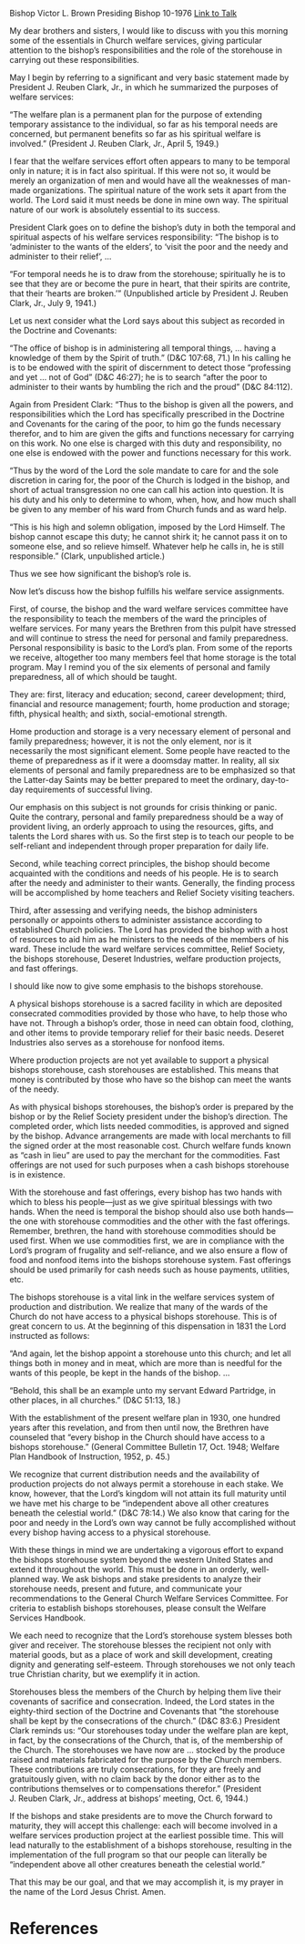 Bishop Victor L. Brown
Presiding Bishop
10-1976
[Link to Talk](https://www.churchofjesuschrist.org/study/general-conference/1976/10/welfare-services-essentials-the-bishops-storehouse?lang=eng)

My dear brothers and sisters, I would like to discuss with you this morning some of the essentials in Church welfare services, giving particular attention to the bishop’s responsibilities and the role of the storehouse in carrying out these responsibilities.

May I begin by referring to a significant and very basic statement made by President J. Reuben Clark, Jr., in which he summarized the purposes of welfare services:

“The welfare plan is a permanent plan for the purpose of extending temporary assistance to the individual, so far as his temporal needs are concerned, but permanent benefits so far as his spiritual welfare is involved.” (President J. Reuben Clark, Jr., April 5, 1949.)

I fear that the welfare services effort often appears to many to be temporal only in nature; it is in fact also spiritual. If this were not so, it would be merely an organization of men and would have all the weaknesses of man-made organizations. The spiritual nature of the work sets it apart from the world. The Lord said it must needs be done in mine own way. The spiritual nature of our work is absolutely essential to its success.

President Clark goes on to define the bishop’s duty in both the temporal and spiritual aspects of his welfare services responsibility: “The bishop is to ‘administer to the wants of the elders’, to ‘visit the poor and the needy and administer to their relief’, …

“For temporal needs he is to draw from the storehouse; spiritually he is to see that they are or become the pure in heart, that their spirits are contrite, that their ‘hearts are broken.’” (Unpublished article by President J. Reuben Clark, Jr., July 9, 1941.)

Let us next consider what the Lord says about this subject as recorded in the Doctrine and Covenants:

“The office of bishop is in administering all temporal things, … having a knowledge of them by the Spirit of truth.” (D&C 107:68, 71.) In his calling he is to be endowed with the spirit of discernment to detect those “professing and yet … not of God” (D&C 46:27); he is to search “after the poor to administer to their wants by humbling the rich and the proud” (D&C 84:112).

Again from President Clark: “Thus to the bishop is given all the powers, and responsibilities which the Lord has specifically prescribed in the Doctrine and Covenants for the caring of the poor, to him go the funds necessary therefor, and to him are given the gifts and functions necessary for carrying on this work. No one else is charged with this duty and responsibility, no one else is endowed with the power and functions necessary for this work.

“Thus by the word of the Lord the sole mandate to care for and the sole discretion in caring for, the poor of the Church is lodged in the bishop, and short of actual transgression no one can call his action into question. It is his duty and his only to determine to whom, when, how, and how much shall be given to any member of his ward from Church funds and as ward help.

“This is his high and solemn obligation, imposed by the Lord Himself. The bishop cannot escape this duty; he cannot shirk it; he cannot pass it on to someone else, and so relieve himself. Whatever help he calls in, he is still responsible.” (Clark, unpublished article.)

Thus we see how significant the bishop’s role is.

Now let’s discuss how the bishop fulfills his welfare service assignments.

First, of course, the bishop and the ward welfare services committee have the responsibility to teach the members of the ward the principles of welfare services. For many years the Brethren from this pulpit have stressed and will continue to stress the need for personal and family preparedness. Personal responsibility is basic to the Lord’s plan. From some of the reports we receive, altogether too many members feel that home storage is the total program. May I remind you of the six elements of personal and family preparedness, all of which should be taught.

They are: first, literacy and education; second, career development; third, financial and resource management; fourth, home production and storage; fifth, physical health; and sixth, social-emotional strength.

Home production and storage is a very necessary element of personal and family preparedness; however, it is not the only element, nor is it necessarily the most significant element. Some people have reacted to the theme of preparedness as if it were a doomsday matter. In reality, all six elements of personal and family preparedness are to be emphasized so that the Latter-day Saints may be better prepared to meet the ordinary, day-to-day requirements of successful living.

Our emphasis on this subject is not grounds for crisis thinking or panic. Quite the contrary, personal and family preparedness should be a way of provident living, an orderly approach to using the resources, gifts, and talents the Lord shares with us. So the first step is to teach our people to be self-reliant and independent through proper preparation for daily life.

Second, while teaching correct principles, the bishop should become acquainted with the conditions and needs of his people. He is to search after the needy and administer to their wants. Generally, the finding process will be accomplished by home teachers and Relief Society visiting teachers.

Third, after assessing and verifying needs, the bishop administers personally or appoints others to administer assistance according to established Church policies. The Lord has provided the bishop with a host of resources to aid him as he ministers to the needs of the members of his ward. These include the ward welfare services committee, Relief Society, the bishops storehouse, Deseret Industries, welfare production projects, and fast offerings.

I should like now to give some emphasis to the bishops storehouse.

A physical bishops storehouse is a sacred facility in which are deposited consecrated commodities provided by those who have, to help those who have not. Through a bishop’s order, those in need can obtain food, clothing, and other items to provide temporary relief for their basic needs. Deseret Industries also serves as a storehouse for nonfood items.

Where production projects are not yet available to support a physical bishops storehouse, cash storehouses are established. This means that money is contributed by those who have so the bishop can meet the wants of the needy.

As with physical bishops storehouses, the bishop’s order is prepared by the bishop or by the Relief Society president under the bishop’s direction. The completed order, which lists needed commodities, is approved and signed by the bishop. Advance arrangements are made with local merchants to fill the signed order at the most reasonable cost. Church welfare funds known as “cash in lieu” are used to pay the merchant for the commodities. Fast offerings are not used for such purposes when a cash bishops storehouse is in existence.

With the storehouse and fast offerings, every bishop has two hands with which to bless his people—just as we give spiritual blessings with two hands. When the need is temporal the bishop should also use both hands—the one with storehouse commodities and the other with the fast offerings. Remember, brethren, the hand with storehouse commodities should be used first. When we use commodities first, we are in compliance with the Lord’s program of frugality and self-reliance, and we also ensure a flow of food and nonfood items into the bishops storehouse system. Fast offerings should be used primarily for cash needs such as house payments, utilities, etc.

The bishops storehouse is a vital link in the welfare services system of production and distribution. We realize that many of the wards of the Church do not have access to a physical bishops storehouse. This is of great concern to us. At the beginning of this dispensation in 1831 the Lord instructed as follows:

“And again, let the bishop appoint a storehouse unto this church; and let all things both in money and in meat, which are more than is needful for the wants of this people, be kept in the hands of the bishop. …

“Behold, this shall be an example unto my servant Edward Partridge, in other places, in all churches.” (D&C 51:13, 18.)

With the establishment of the present welfare plan in 1930, one hundred years after this revelation, and from then until now, the Brethren have counseled that “every bishop in the Church should have access to a bishops storehouse.” (General Committee Bulletin 17, Oct. 1948; Welfare Plan Handbook of Instruction, 1952, p. 45.)

We recognize that current distribution needs and the availability of production projects do not always permit a storehouse in each stake. We know, however, that the Lord’s kingdom will not attain its full maturity until we have met his charge to be “independent above all other creatures beneath the celestial world.” (D&C 78:14.) We also know that caring for the poor and needy in the Lord’s own way cannot be fully accomplished without every bishop having access to a physical storehouse.

With these things in mind we are undertaking a vigorous effort to expand the bishops storehouse system beyond the western United States and extend it throughout the world. This must be done in an orderly, well-planned way. We ask bishops and stake presidents to analyze their storehouse needs, present and future, and communicate your recommendations to the General Church Welfare Services Committee. For criteria to establish bishops storehouses, please consult the Welfare Services Handbook.

We each need to recognize that the Lord’s storehouse system blesses both giver and receiver. The storehouse blesses the recipient not only with material goods, but as a place of work and skill development, creating dignity and generating self-esteem. Through storehouses we not only teach true Christian charity, but we exemplify it in action.

Storehouses bless the members of the Church by helping them live their covenants of sacrifice and consecration. Indeed, the Lord states in the eighty-third section of the Doctrine and Covenants that “the storehouse shall be kept by the consecrations of the church.” (D&C 83:6.) President Clark reminds us: “Our storehouses today under the welfare plan are kept, in fact, by the consecrations of the Church, that is, of the membership of the Church. The storehouses we have now are … stocked by the produce raised and materials fabricated for the purpose by the Church members. These contributions are truly consecrations, for they are freely and gratuitously given, with no claim back by the donor either as to the contributions themselves or to compensations therefor.” (President J. Reuben Clark, Jr., address at bishops’ meeting, Oct. 6, 1944.)

If the bishops and stake presidents are to move the Church forward to maturity, they will accept this challenge: each will become involved in a welfare services production project at the earliest possible time. This will lead naturally to the establishment of a bishops storehouse, resulting in the implementation of the full program so that our people can literally be “independent above all other creatures beneath the celestial world.”

That this may be our goal, and that we may accomplish it, is my prayer in the name of the Lord Jesus Christ. Amen.

# References
